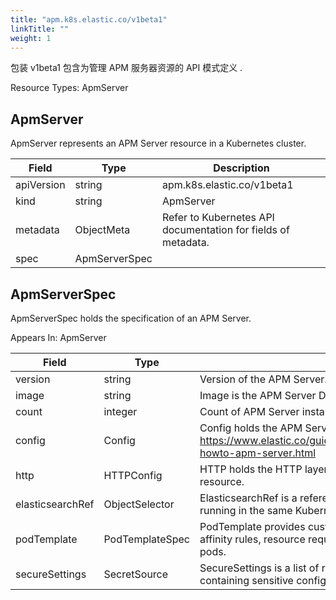 ```yaml
---
title: "apm.k8s.elastic.co/v1beta1"
linkTitle: ""
weight: 1
---
```


包装 v1beta1 包含为管理 APM 服务器资源的 API 模式定义 .

Resource Types: ApmServer

## ApmServer

ApmServer represents an APM Server resource in a Kubernetes cluster.

| Field      | Type          | Description                                                   |
| ---------- | ------------- | ------------------------------------------------------------- |
| apiVersion | string        | apm.k8s.elastic.co/v1beta1                                    |
| kind       | string        | ApmServer                                                     |
| metadata   | ObjectMeta    | Refer to Kubernetes API documentation for fields of metadata. |
| spec       | ApmServerSpec |                                                               |

## ApmServerSpec

ApmServerSpec holds the specification of an APM Server.

Appears In: ApmServer

| Field            | Type            | Description                                                                                                                             |
| ---------------- | --------------- | --------------------------------------------------------------------------------------------------------------------------------------- |
| version          | string          | Version of the APM Server.                                                                                                              |
| image            | string          | Image is the APM Server Docker image to deploy.                                                                                         |
| count            | integer         | Count of APM Server instances to deploy.                                                                                                |
| config           | Config          | Config holds the APM Server configuration. See: https://www.elastic.co/guide/en/apm/server/current/configuring-howto-apm-server.html    |
| http             | HTTPConfig      | HTTP holds the HTTP layer configuration for the APM Server resource.                                                                    |
| elasticsearchRef | ObjectSelector  | ElasticsearchRef is a reference to the output Elasticsearch cluster running in the same Kubernetes cluster.                             |
| podTemplate      | PodTemplateSpec | PodTemplate provides customisation options (labels, annotations, affinity rules, resource requests, and so on) for the APM Server pods. |
| secureSettings   | SecretSource    | SecureSettings is a list of references to Kubernetes secrets containing sensitive configuration options for APM Server.                 |
